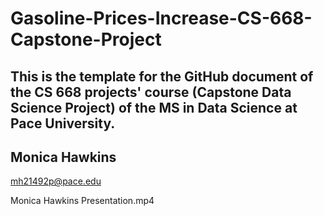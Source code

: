 # Gasoline-Prices-Increase-CS-668-Capstone-Project

## This is the template for the GitHub document of the CS 668 projects' course (Capstone Data Science Project) of the MS in Data Science at Pace University.

## Monica Hawkins

mh21492p@pace.edu

Monica Hawkins Presentation.mp4

